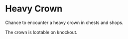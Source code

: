 # Heavy Crown

Chance to encounter a heavy crown in chests and shops.

The crown is lootable on knockout.

